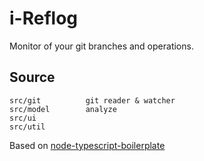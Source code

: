 # i-Reflog

Monitor of your git branches and operations.

## Source

```
src/git          git reader & watcher
src/model        analyze
src/ui
src/util

```

Based on [node-typescript-boilerplate](https://github.com/jokester/node-typescript-boilerplate.git)
